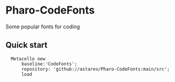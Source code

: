 # Pharo-CodeFonts
Some popular fonts for coding

## Quick start 

```Smalltalk
  Metacello new
      baseline:'CodeFonts';
      repository: 'github://astares/Pharo-CodeFonts:main/src';
      load
```
